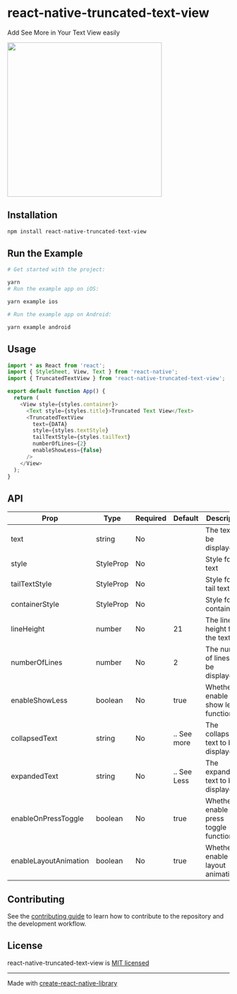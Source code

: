 # react-native-truncated-text-view

Add See More in Your Text View easily

<kbd>
  <img src="https://github.com/lohenyumnam/react-native-truncated-text-view/blob/74cc2c46c0cea284211743399a012540dd7aa823/demo/assets/preview.ios.gif?raw=true" width="350">
</kbd>

## Installation

```sh
npm install react-native-truncated-text-view
```

## Run the Example

```sh
# Get started with the project:

yarn
# Run the example app on iOS:

yarn example ios

# Run the example app on Android:

yarn example android
```

## Usage

```js
import * as React from 'react';
import { StyleSheet, View, Text } from 'react-native';
import { TruncatedTextView } from 'react-native-truncated-text-view';

export default function App() {
  return (
    <View style={styles.container}>
      <Text style={styles.title}>Truncated Text View</Text>
      <TruncatedTextView
        text={DATA}
        style={styles.textStyle}
        tailTextStyle={styles.tailText}
        numberOfLines={2}
        enableShowLess={false}
      />
    </View>
  );
}
```

## API

| Prop                  | Type                 | Required | Default     | Description                                     |
| --------------------- | -------------------- | -------- | ----------- | ----------------------------------------------- |
| text                  | string               | No       |             | The text to be displayed                        |
| style                 | StyleProp<TextStyle> | No       |             | Style for the text                              |
| tailTextStyle         | StyleProp<TextStyle> | No       |             | Style for the tail text                         |
| containerStyle        | StyleProp<ViewStyle> | No       |             | Style for the container                         |
| lineHeight            | number               | No       | 21          | The line height for the text                    |
| numberOfLines         | number               | No       | 2           | The number of lines to be displayed             |
| enableShowLess        | boolean              | No       | true        | Whether to enable the show less functionality   |
| collapsedText         | string               | No       | .. See more | The collapsed text to be displayed              |
| expandedText          | string               | No       | .. See Less | The expanded text to be displayed               |
| enableOnPressToggle   | boolean              | No       | true        | Whether to enable on press toggle functionality |
| enableLayoutAnimation | boolean              | No       | true        | Whether to enable layout animation              |

## Contributing

See the [contributing guide](CONTRIBUTING.md) to learn how to contribute to the repository and the development workflow.

## License

react-native-truncated-text-view is [MIT licensed](LICENSE)

---

Made with [create-react-native-library](https://github.com/callstack/react-native-builder-bob)
